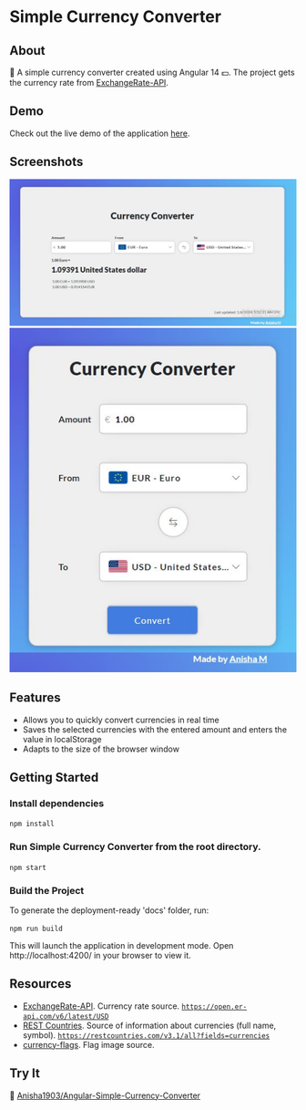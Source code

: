 # Simple Currency Converter

## About

💱 A simple currency converter created using Angular 14 💵.
The project gets the currency rate from [ExchangeRate-API](https://www.exchangerate-api.com/docs/free).

## Demo

Check out the live demo of the application [here](https://65998e824cfc79f1df7e8bbd--courageous-churros-244da8.netlify.app/).

## Screenshots

<img src="/screenshot1.JPG" alt="Simple currency converter"/>

<img src="/screenshot2.JPG" alt="Simple currency converter"/>

## Features

- Allows you to quickly convert currencies in real time
- Saves the selected currencies with the entered amount and enters the value in localStorage
- Adapts to the size of the browser window

## Getting Started

### Install dependencies

`npm install`

### Run Simple Currency Converter from the root directory.

`npm start`

### Build the Project

To generate the deployment-ready 'docs' folder, run:

`npm run build`

This will launch the application in development mode. Open http://localhost:4200/ in your browser to view it.

## Resources

- [ExchangeRate-API](https://www.exchangerate-api.com/docs/free). Currency rate source. [`https://open.er-api.com/v6/latest/USD`](https://open.er-api.com/v6/latest/USD)
- [REST Countries](https://restcountries.com/). Source of information about currencies (full name, symbol). [`https://restcountries.com/v3.1/all?fields=currencies`](https://restcountries.com/v3.1/all?fields=currencies)
- [currency-flags](https://www.npmjs.com/package/currency-flags). Flag image source.

## Try It

🔗 [Anisha1903/Angular-Simple-Currency-Converter](https://github.com/Anisha1903/Angular-Simple-Currency-Converter.git)
